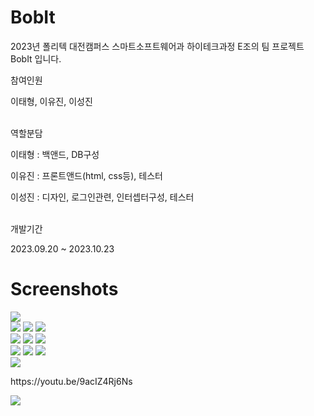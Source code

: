 # BobIt
2023년 폴리텍 대전캠퍼스 스마트소프트웨어과 하이테크과정 E조의 팀 프로젝트 BobIt 입니다.<br/>

참여인원<br/>

이태형, 이유진, 이성진<br/>
<br/>

역할분담<br/>

이태형 : 백앤드, DB구성<br/>

이유진 : 프론트앤드(html, css등), 테스터<br/>

이성진 : 디자인, 로그인관련, 인터셉터구성, 테스터<br/>
<br/>

개발기간<br/>

2023.09.20 ~ 2023.10.23

Screenshots<br/>
===========

<div>
  <img src="https://user-images.githubusercontent.com/127908405/277640202-ce65547f-ee30-4895-8e02-ca94cce2bc70.png">
</div>

<div>
  <img src="https://user-images.githubusercontent.com/127908405/277640210-af3276c5-8d07-4224-8732-47402aade8bb.png">
  <img src="https://user-images.githubusercontent.com/127908405/277640216-564d95c9-96c1-4477-b96c-5898cb7ceb2e.png">
  <img src="https://user-images.githubusercontent.com/127908405/277640223-9285ab29-140a-416c-baca-f6f4b113afe1.png">

<div>
  <img src="https://user-images.githubusercontent.com/127908405/277640234-827e5dca-4bca-4e0b-b3a7-f81a21f95f7a.png">
  <img src="https://user-images.githubusercontent.com/127908405/277640238-67f400e0-0b2c-42e7-94c6-23dadaff01ec.png">
  <img src="https://user-images.githubusercontent.com/127908405/277640246-3014df85-ac3a-48cb-899b-5b3e9c1b980d.png">
</div>

<div>
  <img src="https://user-images.githubusercontent.com/127908405/277640258-8cd62caf-c742-4831-bee6-cd8e61cb1d80.png">
  <img src="https://user-images.githubusercontent.com/127908405/277640263-78a820d8-6630-4c70-a3dd-4ec34de18bf3.png">
  <img src="https://user-images.githubusercontent.com/127908405/277640268-1035e169-3e09-4f29-8871-220f8dc76ae6.png">
</div>

<div>
  <img src="https://user-images.githubusercontent.com/127908405/277640280-4633a0d2-0f43-474c-b7db-2996f3512f33.png">
  <p>https://youtu.be/9acIZ4Rj6Ns</p>
  <img src="https://user-images.githubusercontent.com/127908405/277640283-7188ee27-d0de-413a-a007-9f8caaae068e.png">
</div>
